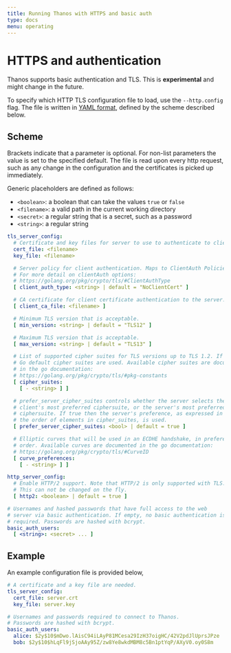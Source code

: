 ```yaml
---
title: Running Thanos with HTTPS and basic auth
type: docs
menu: operating
---
```


# HTTPS and authentication

Thanos supports basic authentication and TLS. This is **experimental** and might change in the future.

To specify which HTTP TLS configuration file to load, use the `--http.config` flag.
The file is written in [YAML format](https://en.wikipedia.org/wiki/YAML), defined by the scheme described below.

## Scheme

Brackets indicate that a parameter is optional. For non-list parameters the value is set to the specified default.
The file is read upon every http request, such as any change in the configuration and the certificates is picked up immediately.

Generic placeholders are defined as follows:

- `<boolean>`: a boolean that can take the values `true` or `false`
- `<filename>`: a valid path in the current working directory
- `<secret>`: a regular string that is a secret, such as a password
- `<string>`: a regular string

```yaml
tls_server_config:
  # Certificate and key files for server to use to authenticate to client.
  cert_file: <filename>
  key_file: <filename>

  # Server policy for client authentication. Maps to ClientAuth Policies.
  # For more detail on clientAuth options:
  # https://golang.org/pkg/crypto/tls/#ClientAuthType
  [ client_auth_type: <string> | default = "NoClientCert" ]

  # CA certificate for client certificate authentication to the server.
  [ client_ca_file: <filename> ]

  # Minimum TLS version that is acceptable.
  [ min_version: <string> | default = "TLS12" ]

  # Maximum TLS version that is acceptable.
  [ max_version: <string> | default = "TLS13" ]

  # List of supported cipher suites for TLS versions up to TLS 1.2. If empty,
  # Go default cipher suites are used. Available cipher suites are documented
  # in the go documentation:
  # https://golang.org/pkg/crypto/tls/#pkg-constants
  [ cipher_suites:
    [ - <string> ] ]

  # prefer_server_cipher_suites controls whether the server selects the
  # client's most preferred ciphersuite, or the server's most preferred
  # ciphersuite. If true then the server's preference, as expressed in
  # the order of elements in cipher_suites, is used.
  [ prefer_server_cipher_suites: <bool> | default = true ]

  # Elliptic curves that will be used in an ECDHE handshake, in preference
  # order. Available curves are documented in the go documentation:
  # https://golang.org/pkg/crypto/tls/#CurveID
  [ curve_preferences:
    [ - <string> ] ]

http_server_config:
  # Enable HTTP/2 support. Note that HTTP/2 is only supported with TLS.
  # This can not be changed on the fly.
  [ http2: <boolean> | default = true ]

# Usernames and hashed passwords that have full access to the web
# server via basic authentication. If empty, no basic authentication is
# required. Passwords are hashed with bcrypt.
basic_auth_users:
  [ <string>: <secret> ... ]
```

## Example

An example configuration file is provided below,

```yaml
# A certificate and a key file are needed.
tls_server_config:
  cert_file: server.crt
  key_file: server.key

# Usernames and passwords required to connect to Thanos.
# Passwords are hashed with bcrypt.
basic_auth_users:
  alice: $2y$10$mDwo.lAisC94iLAyP81MCesa29IzH37oigHC/42V2pdJlUprsJPze
  bob: $2y$10$hLqFl9jSjoAAy95Z/zw8Ye8wkdMBM8c5Bn1ptYqP/AXyV0.oy0S8m
```
